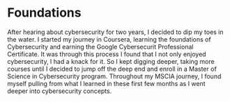 # Foundations
After hearing about cybersecurity for two years, I decided to dip my toes in the water.  I started my journey in Coursera, learning the foundations of Cybersecurity and earning the Google Cybersecurit Professional Certificate. It was through this process I found that I not only enjoyed cybersecurity, I had a knack for it. So I kept digging deeper, taking more courses until I decided to jump off the deep end and enroll in a Master of Science in Cybersecurity program.  Throughout my MSCIA journey, I found myself pulling from what I learned in these first few months as I went deeper into cybersecurity concepts.
